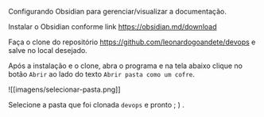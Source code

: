 Configurando Obsidian para gerenciar/visualizar a documentação.


Instalar o Obsidian conforme link https://obsidian.md/download

Faça o clone do repositório https://github.com/leonardogoandete/devops e salve no local desejado.

Após a instalação e o clone, abra o programa e na tela abaixo clique no botão `Abrir` ao lado do texto `Abrir pasta como um cofre`.

![[imagens/selecionar-pasta.png]]

Selecione a pasta que foi clonada `devops` e pronto ; ) . 